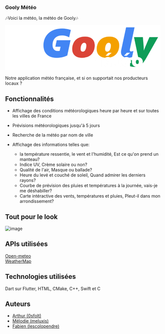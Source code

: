 
### Gooly Météo

🎶Voici la météo, la météo de Gooly🎶

![Logo](https://github.com/Lescolopendre/dashboard-meteo/blob/main/assets/icon_gooly_meteo.png)

Notre application météo française, et si on supportait nos producteurs locaux ?

## Fonctionnalités

- Affichage des conditions météorologiques heure par heure et sur toutes les villes de France
- Prévisions météorologiques jusqu'à 5 jours
- Recherche de la météo par nom de ville
  
- Affichage des informations telles que:
    - la température ressentie, le vent et l'humidité, Est ce qu'on prend un manteau?
    - Indice UV, Crème solaire ou non?
    - Qualité de l'air, Masque ou ballade?
    - Heure du levé et couché de soleil, Quand admirer les derniers rayons?
    - Courbe de prévision des pluies et températures à la journée, vais-je me déshabiller?
    - Carte intéractive des vents, températures et pluies, Pleut-il dans mon arrondissement?
 
## Tout pour le look
![image](https://github.com/Lescolopendre/dashboard-meteo/assets/161606418/df2b958d-cceb-4ad9-9ac2-a0a17dbf5512)


## APIs utilisées

[Open-meteo](https://open-meteo.com)  
[WeatherMap](https://openweathermap.org)

## Technologies utilisées

Dart sur Flutter, HTML, CMake, C++, Swift et C

## Auteurs

- [Arthur (0sfolt)](https://www.github.com/0sfolt)
- [Mélodie (meluxis)](https://www.github.com/meluxis)
- [Fabien (lescolopendre)](https://www.github.com/lescolopendre)

